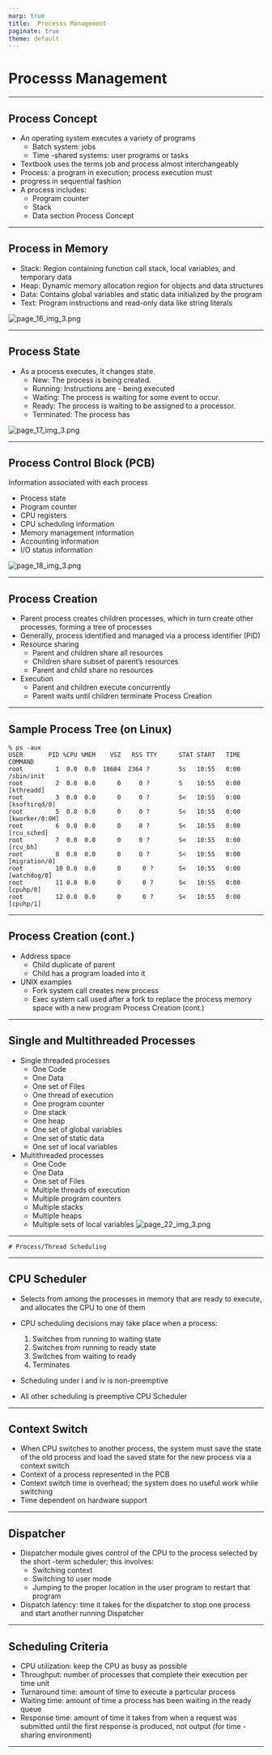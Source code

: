 ```yaml
---
marp: true
title:  Processs Management
paginate: true
theme: default
---
```


  # Processs Management

--- 

## Process Concept
- An operating system executes a variety of programs
    - Batch system: jobs
    - Time -shared systems: user programs or tasks
- Textbook uses the terms job and process almost interchangeably
- Process: a program in execution; process execution must
- progress in sequential fashion
- A process includes:
    - Program counter
    - Stack
    - Data section Process Concept

---

## Process in Memory

- Stack: Region containing function call stack, local variables, and temporary data
- Heap: Dynamic memory allocation region for objects and data structures
- Data: Contains global variables and static data initialized by the program
- Text: Program instructions and read-only data like string literals

![page_16_img_3.png](page_16_img_3.png)

---

## Process State
- As a process executes, it changes
state.
    - New: The process is being created.
    - Running: Instructions are - being executed
    - Waiting: The process is waiting for some event to occur.
    - Ready: The process is waiting to be assigned to a processor.
    - Terminated: The process has

![page_17_img_3.png](page_17_img_3.png)

---
## Process Control Block (PCB)
Information associated with each process
- Process state
- Program counter
- CPU registers
- CPU scheduling information
- Memory management information
- Accounting information
- I/O status information

![page_18_img_3.png](page_18_img_3.png)

---
## Process Creation
- Parent process creates children processes, which in turn create other processes, forming a tree of processes
- Generally, process identified and managed via a process identifier (PID)
- Resource sharing
    - Parent and children share all resources
    - Children share subset of parent’s resources
    - Parent and child share no resources
- Execution
    - Parent and children execute concurrently
    - Parent waits until children terminate Process Creation

---
## Sample Process Tree (on Linux)
```shell
% ps -aux
USER       PID %CPU %MEM    VSZ   RSS TTY      STAT START   TIME COMMAND
root         1  0.0  0.0  18684  2364 ?        Ss   10:55   0:00 /sbin/init
root         2  0.0  0.0      0     0 ?        S    10:55   0:00 [kthreadd]
root         3  0.0  0.0      0     0 ?        S<   10:55   0:00 [ksoftirqd/0]
root         5  0.0  0.0      0     0 ?        S<   10:55   0:00 [kworker/0:0H]
root         6  0.0  0.0      0     0 ?        S<   10:55   0:00 [rcu_sched]
root         7  0.0  0.0      0     0 ?        S<   10:55   0:00 [rcu_bh]
root         8  0.0  0.0      0     0 ?        S<   10:55   0:00 [migration/0]
root         10 0.0  0.0      0      0 ?       S<   10:55   0:00 [watchdog/0]
root         11 0.0  0.0      0      0 ?       S<   10:55   0:00 [cpuhp/0]
root         12 0.0  0.0      0      0 ?       S<   10:55   0:00 [cpuhp/1]
```

---

## Process Creation (cont.)

- Address space
    - Child duplicate of parent
    - Child has a program loaded into it
- UNIX examples
    - Fork system call creates new process
    - Exec system call used after a fork to replace the process memory space with a new program Process Creation (cont.)

---

## Single and Multithreaded Processes
- Single threaded processes
    - One Code
    - One Data
    - One set of Files
    - One thread of execution
    - One program counter
    - One stack
    - One heap
    - One set of global variables
    - One set of static data
    - One set of local variables
- Multithreaded processes
  - One Code
  - One Data
  - One set of Files
  - Multiple threads of execution
  - Multiple program counters
  - Multiple stacks
  - Multiple heaps
  - Multiple sets of local variables
  ![page_22_img_3.png](page_22_img_3.png)

---
    # Process/Thread Scheduling

---

## CPU Scheduler
- Selects from among the processes in memory that are ready to execute, and allocates the CPU to one of them
- CPU scheduling decisions may take place when a process:
    1. Switches from running to waiting state
    2. Switches from running to ready state
    3. Switches from waiting to ready
    4. Terminates

- Scheduling under i and iv is non-preemptive
- All other scheduling is preemptive CPU Scheduler

---

## Context Switch

- When CPU switches to another process, the system must
save the state of the old process and load the saved state
for the new process via a context switch
- Context of a process represented in the PCB
- Context switch time is overhead; the system does no
useful work while switching
- Time dependent on hardware support 

---

## Dispatcher

- Dispatcher module gives control of the CPU to the
process selected by the short -term scheduler; this
involves:
    - Switching context
    - Switching to user mode
    - Jumping to the proper location in the user program to restart that program
- Dispatch latency: time it takes for the dispatcher to stop one process and start another running Dispatcher

---

## Scheduling Criteria
- CPU utilization: keep the CPU as busy as possible
- Throughput: number of processes that complete their execution per time unit
- Turnaround time: amount of time to execute a particular process
- Waiting time: amount of time a process has been waiting in the ready queue
- Response time: amount of time it takes from when a request was submitted until the first response is produced, not output (for time - sharing environment)

---
